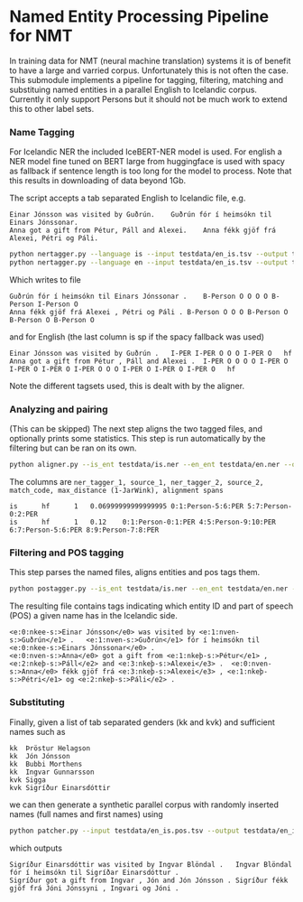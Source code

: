# Named Entity Processing Pipeline for NMT

In training data for NMT (neural machine translation) systems it is of benefit to have a large and varried corpus. Unfortunately this is not often the case. This submodule implements a pipeline for tagging, filtering, matching and substituing named entities in a parallel English to Icelandic corpus. Currently it only support Persons but it should not be much work to extend this to other label sets.

### Name Tagging

For Icelandic NER the included IceBERT-NER model is used. For english a NER model fine tuned on BERT large from huggingface is used with spacy as fallback if sentence length is too long for the model to process. Note that this results in downloading of data beyond 1Gb.

The script accepts a tab separated English to Icelandic file, e.g.

```
Einar Jónsson was visited by Guðrún.	Guðrún fór í heimsókn til Einars Jónssonar.
Anna got a gift from Pétur, Páll and Alexei.    Anna fékk gjöf frá Alexei, Pétri og Páli.
```

```bash
python nertagger.py --language is --input testdata/en_is.tsv --output testdata/is.ner
python nertagger.py --language en --input testdata/en_is.tsv --output testdata/en.ner
```

Which writes to file

```
Guðrún fór í heimsókn til Einars Jónssonar .	B-Person O O O O B-Person I-Person O
Anna fékk gjöf frá Alexei , Pétri og Páli .	B-Person O O O B-Person O B-Person O B-Person O
```

and for English (the last column is sp if the spacy fallback was used)

```
Einar Jónsson was visited by Guðrún .	I-PER I-PER O O O I-PER O	hf
Anna got a gift from Pétur , Páll and Alexei .  I-PER O O O O I-PER O I-PER O I-PER O I-PER O O O I-PER O I-PER O I-PER O	hf
```

Note the different tagsets used, this is dealt with by the aligner.


### Analyzing and pairing

(This can be skipped) The next step aligns the two tagged files, and optionally prints some statistics. This step is run automatically by the filtering but can be ran on its own.

```bash
python aligner.py --is_ent testdata/is.ner --en_ent testdata/en.ner --output testdata/alignment.tsv
```

The columns are `ner_tagger_1, source_1, ner_tagger_2, source_2, match_code, max_distance (1-JarWink), alignment spans`

```
is		hf		1	0.06999999999999995	0:1:Person-5:6:PER 5:7:Person-0:2:PER
is		hf		1	0.12	0:1:Person-0:1:PER 4:5:Person-9:10:PER 6:7:Person-5:6:PER 8:9:Person-7:8:PER
```

### Filtering and POS tagging
This step parses the named files, aligns entities and pos tags them.

```bash
python postagger.py --is_ent testdata/is.ner --en_ent testdata/en.ner --output testdata/en_is.pos.tsv
```

The resulting file contains tags indicating which entity ID and part of speech (POS) a given name has in the Icelandic side.

```
<e:0:nkee-s:>Einar Jónsson</e0> was visited by <e:1:nven-s:>Guðrún</e1> .	<e:1:nven-s:>Guðrún</e1> fór í heimsókn til <e:0:nkee-s:>Einars Jónssonar</e0> .
<e:0:nven-s:>Anna</e0> got a gift from <e:1:nkeþ-s:>Pétur</e1> , <e:2:nkeþ-s:>Páll</e2> and <e:3:nkeþ-s:>Alexei</e3> .	<e:0:nven-s:>Anna</e0> fékk gjöf frá <e:3:nkeþ-s:>Alexei</e3> , <e:1:nkeþ-s:>Pétri</e1> og <e:2:nkeþ-s:>Páli</e2> .
```

### Substituting

Finally, given a list of tab separated genders (kk and kvk) and sufficient names such as 

```
kk  Þröstur Helagson
kk  Jón Jónsson
kk  Bubbi Morthens
kk  Ingvar Gunnarsson
kvk Sigga
kvk Sigríður Einarsdóttir
```

we can then generate a synthetic parallel corpus with randomly inserted names (full names and first names) using

```bash
python patcher.py --input testdata/en_is.pos.tsv --output testdata/en_is.synth.tsv --names testdata/names.txt
```

which outputs

```
Sigríður Einarsdóttir was visited by Ingvar Blöndal .	Ingvar Blöndal fór í heimsókn til Sigríðar Einarsdóttur .
Sigríður got a gift from Ingvar , Jón and Jón Jónsson .	Sigríður fékk gjöf frá Jóni Jónssyni , Ingvari og Jóni .
```


